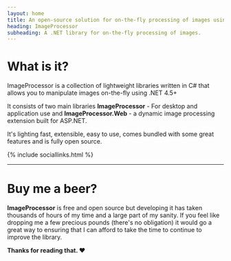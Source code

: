```yaml
---
layout: home
title: An open-source solution for on-the-fly processing of images using .NET
heading: ImageProcessor
subheading: A .NET library for on-the-fly processing of images.
---
```


# What is it?

ImageProcessor is a collection of lightweight libraries written in C# that
allows you to manipulate images on-the-fly using .NET 4.5+

It consists of two main libraries **ImageProcessor** - For desktop and application use
and **ImageProcessor.Web** - a dynamic image processing extension built for ASP.NET.

It's lighting fast, extensible, easy to use, comes bundled with some great features and is fully open source.

{% include sociallinks.html %}

---

# Buy me a beer?

**ImageProcessor** is free and open source but developing it has taken thousands of hours of my time and a
large part of my sanity. If you feel like dropping me a few precious pounds (there's no obligation) it would go a great way to ensuring that I can
afford to take the time to continue to improve the library.

**Thanks for reading that. &hearts;**